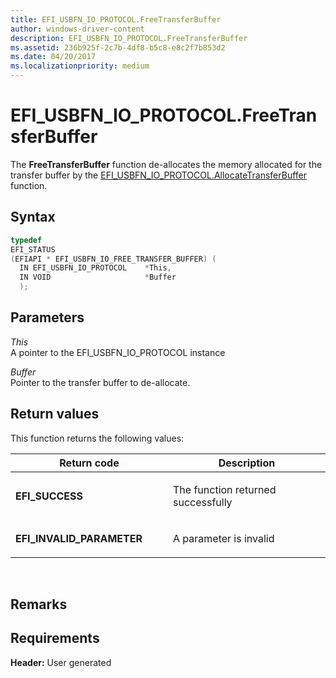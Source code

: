 ```yaml
---
title: EFI_USBFN_IO_PROTOCOL.FreeTransferBuffer
author: windows-driver-content
description: EFI_USBFN_IO_PROTOCOL.FreeTransferBuffer
ms.assetid: 236b925f-2c7b-4df8-b5c8-e8c2f7b853d2
ms.date: 04/20/2017
ms.localizationpriority: medium
---
```


# EFI\_USBFN\_IO\_PROTOCOL.FreeTransferBuffer


The **FreeTransferBuffer** function de-allocates the memory allocated for the transfer buffer by the [EFI\_USBFN\_IO\_PROTOCOL.AllocateTransferBuffer](efi-usbfn-io-protocolallocatetransferbuffer.md) function.

## Syntax


```cpp
typedef
EFI_STATUS
(EFIAPI * EFI_USBFN_IO_FREE_TRANSFER_BUFFER) (
  IN EFI_USBFN_IO_PROTOCOL    *This,
  IN VOID                     *Buffer
  );
```

## Parameters


<a href="" id="this"></a>*This*  
A pointer to the EFI\_USBFN\_IO\_PROTOCOL instance

<a href="" id="buffer"></a>*Buffer*  
Pointer to the transfer buffer to de-allocate.

## Return values


This function returns the following values:

<table>
<colgroup>
<col width="50%" />
<col width="50%" />
</colgroup>
<thead>
<tr class="header">
<th>Return code</th>
<th>Description</th>
</tr>
</thead>
<tbody>
<tr class="odd">
<td><p><strong>EFI_SUCCESS</strong></p></td>
<td><p>The function returned successfully</p></td>
</tr>
<tr class="even">
<td><p><strong>EFI_INVALID_PARAMETER</strong></p></td>
<td><p>A parameter is invalid</p></td>
</tr>
</tbody>
</table>

 

## Remarks


## Requirements


**Header:** User generated

 

 





